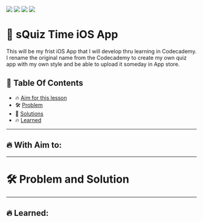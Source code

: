 <a href="https://github.com/Donard20" target="_blank"><img src="https://img.shields.io/badge/View-My%20Profile-informational?style=for-the-badge&logo=github"></a>   <a href="https://github.com/Donard20?tab=repositories" target="_blank"><img src="https://img.shields.io/badge/View-My%20Repositories-yellow?style=for-the-badge&logo=github"></a>   <a href="https://github.com/Donard20/Build-Python-Web-Apps-with-Flask-DICT" target="_blank"><img src="https://img.shields.io/badge/View-This%20Repository-green?style=for-the-badge&logo=github"></a>  <img src="https://img.shields.io/badge/View-LinkedIn-green?style=social&logo=linkedin"></a>

# 📜 sQuiz Time iOS App

This will be my frist iOS App that I will develop thru learning in Codecademy. 
I rename the original name from the Codecademy to create my own quiz app with my own style and be able to upload it someday in App store.

<!-- <p align="center">
<img src="https://github.com/Donard20/Build-Python-Web-Apps-with-Flask-DICT/blob/main/IMG/mod%203%20head.png" width=60% height=60%>
 
<p align="center">
<img src="https://github.com/Donard20/Build-Python-Web-Apps-with-Flask-DICT/blob/main/IMG/mod%203%20head%202.png" width=60% height=60%>
  -->
## 📖 Table Of Contents
* 🔥 [Aim for this lesson](#aim)
* 🛠️ [Problem ](#problem-statement)
* 🚀 [Solutions](#solutions)
* 🔥 [Learned](#learn)
 
---

## 🔥 With Aim to:
<!--   >  - Create web databases using SQL Alchemy
  >  - Familiarity of extends and app route for databases
  >  - Understanding how SQL Alchemy works
  -->

---


# 🛠️ Problem and Solution

<!--  <details>
<summary>
Web Apps with SQL Alchemy
</summary>
  <p align="center">
  <img src="https://github.com/Donard20/Build-Python-Web-Apps-with-Flask-DICT/blob/main/IMG/ins_3.png" width=40% height=40%>
  
   ## 🚀 Solution

  <details>
  <summary>
  Web Apps with SQL Alchemy Practice Code
  </summary>
   <p align="center">
   <a href="https://github.com/Donard20/Build-Python-Web-Apps-with-Flask-DICT/tree/main/Module%203%20-%20Working%20with%20Databases/app_1%20practice" target="_blank"><img src="https://img.shields.io/badge/View-My%20Solution-blue?style=for-the-badge&logo=github"></a>
   <p align="center">
     <img src="https://github.com/Donard20/Build-Python-Web-Apps-with-Flask-DICT/blob/main/IMG/sql%20exercise%20result%201.png" width=20% height=20%>
      <p align="center">
     <img src="https://github.com/Donard20/Build-Python-Web-Apps-with-Flask-DICT/blob/main/IMG/sql%20exercise%20result%202.png" width=20% height=20%>
  

   </detals>
  
 </details>
 
 </details>
 
 
 <details>
<summary>
Web Apps with SQL Alchemy Exercise
</summary>
  <p align="center">
  <img src="https://github.com/Donard20/Build-Python-Web-Apps-with-Flask-DICT/blob/main/IMG/ins_4.png" width=40% height=40%>
  
   ## 🚀 Solution

  <details>
  <summary>
 Employee Web App exercise
  </summary>
   <p align="center">
   <a href="https://github.com/Donard20/Build-Python-Web-Apps-with-Flask-DICT/tree/main/Module%203%20-%20Working%20with%20Databases/mod%203%20exercise" target="_blank"><img src="https://img.shields.io/badge/View-My%20Solution-blue?style=for-the-badge&logo=github"></a>
      <p align="center">
  <img src="https://github.com/Donard20/Build-Python-Web-Apps-with-Flask-DICT/blob/main/IMG/sql%20exercise%20result%203.png" width=40% height=40%>
         <p align="center">
  <img src="https://github.com/Donard20/Build-Python-Web-Apps-with-Flask-DICT/blob/main/IMG/sql%20exercise%20result%204.png" width=40% height=40%>
  <p align="center">
  <img src="https://github.com/Donard20/Build-Python-Web-Apps-with-Flask-DICT/blob/main/IMG/sql%20exercise%20result%205.png" width=40% height=40%>

   </detals>
  
 </details>
 
 </details>
 
 
  <details>
<summary>
Update Insert Delete Exercise
</summary>
  <p align="center">
  <img src="https://github.com/Donard20/Build-Python-Web-Apps-with-Flask-DICT/blob/main/IMG/ins_5.png" width=40% height=40%>

  
   ## 🚀 Solution

  <details>
  <summary>
  Update Insert Delete Exercise
  </summary>
         <p align="center">
   <a href="https://github.com/Donard20/Build-Python-Web-Apps-with-Flask-DICT/tree/main/Module%203%20-%20Working%20with%20Databases/update_delete_insert_exercise" target="_blank"><img src="https://img.shields.io/badge/View-My%20Solution-blue?style=for-the-badge&logo=github"></a>
   <p align="center">
     <img src="https://github.com/Donard20/Build-Python-Web-Apps-with-Flask-DICT/blob/main/IMG/mod%203%20ex%202%20result%201.png" width=20% height=20%>
     <p align="center">
     <img src="https://github.com/Donard20/Build-Python-Web-Apps-with-Flask-DICT/blob/main/IMG/mod%203%20ex%202%20result%202.png" width=20% height=20%>
      <img src="https://github.com/Donard20/Build-Python-Web-Apps-with-Flask-DICT/blob/main/IMG/mod%203%20ex%202%20result%203.png" width=20% height=20%>

  

   </detals>
  
 </details>
 
 </details> -->


  ---
  
  
  ## 🔥 Learned:

<!-- - [x] Web Apps with SQL Alchemy
   - [x] SQL
   - [x] SQLALchemy
   - [x] Flash
   - [x] url_for_function
   - [x] redirect
- [x] Inserting, Deleting, and Updating
   - [x] Insert
   - [x] Delete
   - [x] Update -->






  

